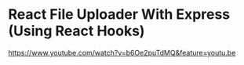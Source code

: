 # React File Uploader With Express (Using React Hooks)

<https://www.youtube.com/watch?v=b6Oe2puTdMQ&feature=youtu.be>